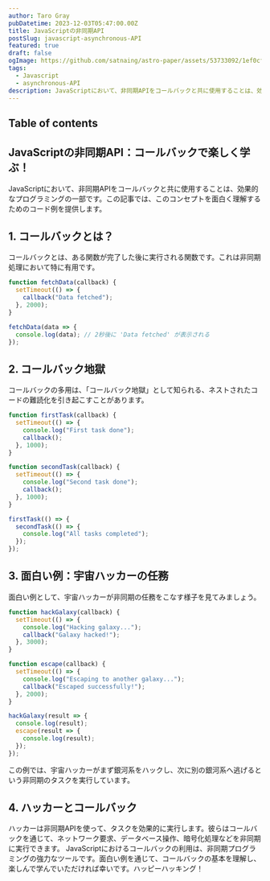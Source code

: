 ```yaml
---
author: Taro Gray
pubDatetime: 2023-12-03T05:47:00.00Z
title: JavaScriptの非同期API
postSlug: javascript-asynchronous-API
featured: true
draft: false
ogImage: https://github.com/satnaing/astro-paper/assets/53733092/1ef0cf03-8137-4d67-ac81-84a032119e3a
tags:
  - Javascript
  - asynchronous-API
description: JavaScriptにおいて、非同期APIをコールバックと共に使用することは、効果的なプログラミングの一部です。この記事では、このコンセプトを面白く理解するためのコード例を提供します。
---
```


## Table of contents

## JavaScriptの非同期API：コールバックで楽しく学ぶ！

JavaScriptにおいて、非同期APIをコールバックと共に使用することは、効果的なプログラミングの一部です。この記事では、このコンセプトを面白く理解するためのコード例を提供します。

## 1. コールバックとは？

コールバックとは、ある関数が完了した後に実行される関数です。これは非同期処理において特に有用です。

```javascript
function fetchData(callback) {
  setTimeout(() => {
    callback("Data fetched");
  }, 2000);
}

fetchData(data => {
  console.log(data); // 2秒後に 'Data fetched' が表示される
});
```

## 2. コールバック地獄

コールバックの多用は、「コールバック地獄」として知られる、ネストされたコードの難読化を引き起こすことがあります。

```javascript
function firstTask(callback) {
  setTimeout(() => {
    console.log("First task done");
    callback();
  }, 1000);
}

function secondTask(callback) {
  setTimeout(() => {
    console.log("Second task done");
    callback();
  }, 1000);
}

firstTask(() => {
  secondTask(() => {
    console.log("All tasks completed");
  });
});
```

## 3. 面白い例：宇宙ハッカーの任務

面白い例として、宇宙ハッカーが非同期の任務をこなす様子を見てみましょう。

```javascript
function hackGalaxy(callback) {
  setTimeout(() => {
    console.log("Hacking galaxy...");
    callback("Galaxy hacked!");
  }, 3000);
}

function escape(callback) {
  setTimeout(() => {
    console.log("Escaping to another galaxy...");
    callback("Escaped successfully!");
  }, 2000);
}

hackGalaxy(result => {
  console.log(result);
  escape(result => {
    console.log(result);
  });
});
```

この例では、宇宙ハッカーがまず銀河系をハックし、次に別の銀河系へ逃げるという非同期のタスクを実行しています。

## 4. ハッカーとコールバック

ハッカーは非同期APIを使って、タスクを効果的に実行します。彼らはコールバックを通じて、ネットワーク要求、データベース操作、暗号化処理などを非同期に実行できます。
JavaScriptにおけるコールバックの利用は、非同期プログラミングの強力なツールです。面白い例を通じて、コールバックの基本を理解し、楽しんで学んでいただければ幸いです。ハッピーハッキング！
